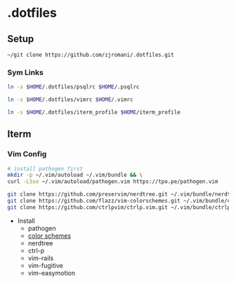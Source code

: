 # .dotfiles

## Setup

`~/git clone https://github.com/zjromani/.dotfiles.git`

### Sym Links

```bash
ln -s $HOME/.dotfiles/psqlrc $HOME/.psqlrc

ln -s $HOME/.dotfiles/vimrc $HOME/.vimrc

ln -s $HOME/.dotfiles/iterm_profile $HOME/iterm_profile
```

## Iterm


### Vim Config

```bash
# install pathogen first
mkdir -p ~/.vim/autoload ~/.vim/bundle && \
curl -LSso ~/.vim/autoload/pathogen.vim https://tpo.pe/pathogen.vim

git clone https://github.com/preservim/nerdtree.git ~/.vim/bundle/nerdtree
git clone https://github.com/flazz/vim-colorschemes.git ~/.vim/bundle/colorschemes
git clone https://github.com/ctrlpvim/ctrlp.vim.git ~/.vim/bundle/ctrlp.vim
```

- Install
  - pathogen
  - [color schemes](https://github.com/flazz/vim-colorschemes)
  - nerdtree
  - ctrl-p
  - vim-rails
  - vim-fugitive
  - vim-easymotion
